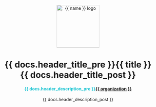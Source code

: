 <div align="center">
  <center>
    <a href="{{ repository.github }}">
      <img width="140" height="140" alt="{{ name }} logo" src="{{ repository.gitlab }}{{ repository.location.logo.gitlab }}" />
    </a>
  </center>
</div>
<div align="center">
  <center><h1 align="center">{{ docs.header_title_pre }}{{ title }}{{ docs.header_title_post }}</h1></center>
  <center><h4 style="color: #18c3d1;">{{ docs.header_description_pre }}<a href="{{ link.home }}" target="_blank">{{ organization }}</a></h4>{{ docs.header_description_post }}</center>
</div>
